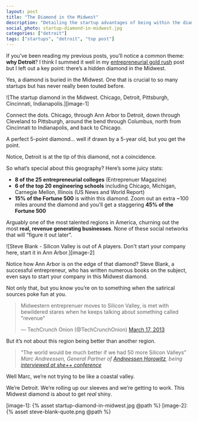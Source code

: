 ```yaml
---
layout: post
title: "The Diamond in the Midwest"
description: "Detailing the startup advantages of being within the diamond of the Midwest: Chicago, Detroit, Pittsburgh, Cincinnati, Indianapolis."
social_photo: startup-diamond-in-midwest.jpg
categories: ["detroit"]
tags: ["startups", "detroit", "top post"]
---
```


If you’ve been reading my previous posts, you’ll notice a common theme: **why Detroit**? I think I summed it well in my [entrepreneurial gold rush][1] post but I left out a key point: there’s a hidden diamond in the Midwest.

Yes, a diamond is buried in the Midwest. One that is crucial to so many startups but has never really been touted before.

![The startup diamond in the Midwest. Chicago, Detroit, Pittsburgh, Cincinnati, Indianapolis.][image-1]

Connect the dots. Chicago, through Ann Arbor to Detroit, down through Cleveland to Pittsburgh, around the bend through Columbus, north from Cincinnati to Indianapolis, and back to Chicago.

A perfect 5-point diamond… well if drawn by a 5-year old, but you get the point.

Notice, Detroit is at the tip of this diamond, not a coincidence.

So what’s special about this geography? Here’s some juicy stats:

- **8 of the 25 entrepreneurial colleges** (Entreprenuer Magazine)
- **6 of the top 20 engineering schools** including Chicago, Michigan, Carnegie Mellon, Illinois (US News and World Report)
- **15% of the Fortune 500** is within this diamond. Zoom out an extra ~100 miles around the diamond and you’ll get a staggering **45% of the Fortune 500**

Arguably one of the most talented regions in America, churning out the most **real, revenue generating businesses**. None of these social networks that will “figure it out later”.

![Steve Blank - Silicon Valley is out of A players. Don't start your company here, start it in Ann Arbor.][image-2]

Notice how Ann Arbor is on the edge of that diamond? Steve Blank, a successful entrepreneur, who has written numerous books on the subject, even says to start your company in this Midwest diamond.

Not only that, but you know you’re on to something when the satirical sources poke fun at you.

<blockquote class="twitter-tweet"><p>Midwestern entreprenuer moves to Silicon Valley, is met with bewildered stares when he keeps talking about something called "revenue"</p>&mdash; TechCrunch Onion (@TechCrunchOnion) <a href="https://twitter.com/TechCrunchOnion/status/313078200114757633">March 17, 2013</a></blockquote>
<script async src="//platform.twitter.com/widgets.js" charset="utf-8"></script>

But it’s not about this region being better than another region.

> &ldquo;The world would be much better if we had 50 more Silicon Valleys&rdquo;
> <cite>Marc Andreessen, General Partner of [Andreessen Horowitz][2], being [interviewed at she++ conference][3]</cite>

Well Marc, we’re not trying to be like a coastal valley.

We’re Detroit. We’re rolling up our sleeves and we’re getting to work. This Midwest diamond is about to get *real* shiny.

[image-1]: {% asset startup-diamond-in-midwest.jpg @path %}
[image-2]: {% asset steve-blank-quote.png @path %}

[1]:  https://tedserbinski.com/the-entrepreneurial-gold-rush-why-i-moved-from-san-francisco-to-detroit/
[2]:  http://a16z.com/
[3]:  http://techcrunch.com/2013/04/20/marc-andreessen-the-world-would-be-much-better-if-we-had-50-more-silicon-valleys/
